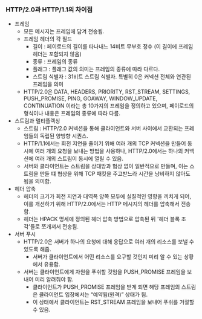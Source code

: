 ### HTTP/2.0과 HTTP/1.1의 차이점

- 프레임
    - 모든 메시지는 프레임에 담겨 전송됨.
    - 프레임 헤더의 각 필드
        - 길이 : 페이로드의 길이를 타나내느 14비트 무부호 정수 (이 길이에 프레임 헤더는 포함되지 않음)
        - 종류 : 프레임의 종류
        - 플래그 : 플래그 값의 의미는 프레임의 종류에 따라 다르다.
        - 스트림 식별자 : 31비트 스트림 식별자. 특별히 0은 커넥션 전체와 연관된 프레임을 의미
    - HTTP/2.0은 DATA, HEADERS, PRIORITY, RST_STREAM, SETTINGS, PUSH_PROMISE, PING, GOAWAY, WINDOW_UPDATE, CONTINUATION 이라는 총 10가지의 프레임을 정의하고 있으며, 페이로드의 형식이나 내용은 프레임의 종류에 따라 다름.
- 스트림과 멀티플렉싱
    - 스트림 : HTTP/2.0 커넥션을 통해 클라이언트와 서버 사이에서 교환되는 프레임들의 독립된 양방향 시퀀스.
    - HTTP/1.1에서는 회전 지연을 줄이기 위해 여러 개의 TCP 커넥션을 만들어 동시에 여러 개의 요청을 보내는 방법을 사용하나, HTTP/2.0에서는 하나의 커넥션에 여러 개의 스트림이 동시에 열릴 수 있음.
    - 서버와 클라이언트는 스트림을 상대방과 협상 없이 일반적으로 만들며, 이는 스트림을 만들 떄 협상을 위해 TCP 패킷을 주고받느라 시간을 낭비하지 않아도 됨을 의미함.
- 헤더 압축
    - 헤더의 크기가 회전 지연과 대역폭 양쪽 모두에 실질적인 영향을 끼치게 되어, 이를 개선하기 위해 HTTP/2.0에서는 HTTP 메시지의 헤더를 압축해서 전송함.
    - 헤더는 HPACK 명세에 정의된 헤더 압축 방법으로 압축된 뒤 '헤더 블록 조각'들로 쪼개져서 전송됨.
- 서버 푸시
    - HTTP/2.0은 서버가 하나의 요청에 대해 응답으로 여러 개의 리소스를 보낼 수 있도록 해줌.
        - 서버가 클라이언트에서 어떤 리소스를 요구할 것인지 미리 알 수 있는 상황에서 유용함.
    - 서버는 클라이언트에게 자원을 푸쉬할 것임을 PUSH_PROMISE 프레임을 보내어 미리 알려줘야 함.
        - 클라이언트가 PUSH_PROMISE 프레임을 받게 되면 해당 프레임의 스트림은 클라이언트 입장에서는 “예약됨(원격)” 상태가 됨.
        - 이 상태에서 클라이언트는 RST_STREAM 프레임을 보내어 푸쉬를 거절할 수 있음.
